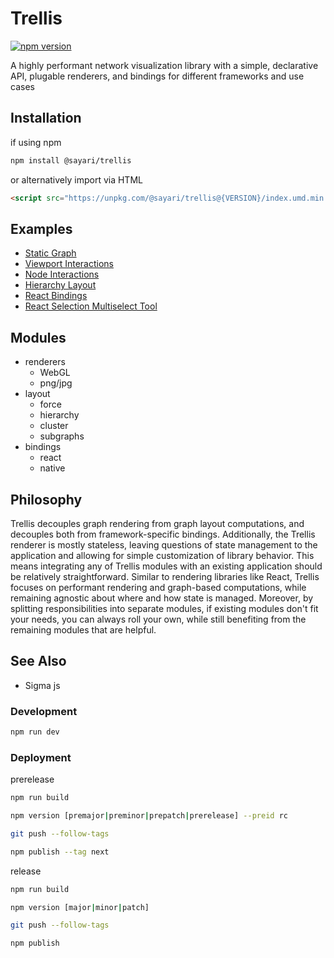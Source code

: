 # Trellis

[![npm version](https://badge.fury.io/js/%40sayari%2Ftrellis.svg)](https://badge.fury.io/js/%40sayari%2Ftrellis)

A highly performant network visualization library with a simple, declarative API, plugable renderers, and bindings for different frameworks and use cases

## Installation

if using npm

```bash
npm install @sayari/trellis
```

or alternatively import via HTML

```html
<script src="https://unpkg.com/@sayari/trellis@{VERSION}/index.umd.min.js"></script>
```

## Examples

- [Static Graph](https://observablehq.com/@julietadams/trellis-static-graph-example-2?collection=@julietadams/trellis-examples)
- [Viewport Interactions](https://observablehq.com/@julietadams/trellis-viewport-interaction-example?collection=@julietadams/trellis-examples)
- [Node Interactions](https://observablehq.com/@julietadams/trellis-node-interaction-example)
- [Hierarchy Layout](https://observablehq.com/@julietadams/trellis-hierarchy?collection=@julietadams/trellis-examples)
- [React Bindings](https://codesandbox.io/s/trellis-react-example-84mex?file=/src/Graph.js)
- [React Selection Multiselect Tool](https://codesandbox.io/s/trellis-react-and-selection-example-68dg5?file=/src/Graph.js)

## Modules

- renderers
  - WebGL
  - png/jpg
- layout
  - force
  - hierarchy
  - cluster
  - subgraphs
- bindings
  - react
  - native

## Philosophy

Trellis decouples graph rendering from graph layout computations, and decouples both from framework-specific bindings. Additionally, the Trellis renderer is mostly stateless, leaving questions of state management to the application and allowing for simple customization of library behavior. This means integrating any of Trellis modules with an existing application should be relatively straightforward. Similar to rendering libraries like React, Trellis focuses on performant rendering and graph-based computations, while remaining agnostic about where and how state is managed. Moreover, by splitting responsibilities into separate modules, if existing modules don't fit your needs, you can always roll your own, while still benefiting from the remaining modules that are helpful.

## See Also

- Sigma js

### Development

```bash
npm run dev
```

### Deployment

prerelease

```bash
npm run build

npm version [premajor|preminor|prepatch|prerelease] --preid rc

git push --follow-tags

npm publish --tag next
```

release

```bash
npm run build

npm version [major|minor|patch]

git push --follow-tags

npm publish
```
